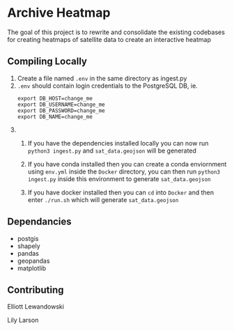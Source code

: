 # Archive Heatmap
The goal of this project is to rewrite and consolidate the existing codebases for creating heatmaps of satellite data to create an interactive heatmap

## Compiling Locally
1. Create a file named `.env` in the same directory as ingest.py
2. `.env`  should contain login credentials to the PostgreSQL DB, ie.
   ```
   export DB_HOST=change_me
   export DB_USERNAME=change_me
   export DB_PASSWORD=change_me
   export DB_NAME=change_me
   ```
3.  1)  If you have the dependencies installed locally you can now run `python3 ingest.py` and `sat_data.geojson` will be generated

    2)  If you have conda installed then you can create a conda enviornment using `env.yml` inside the `Docker` directory, you can then run `python3 ingest.py` inside this environment to generate `sat_data.geojson`
    
    3)  If you have docker installed then you can `cd` into `Docker` and then enter `./run.sh` which will generate `sat_data.geojson` 


## Dependancies
- postgis
- shapely
- pandas
- geopandas
- matplotlib

## Contributing
Elliott Lewandowski

Lily Larson
